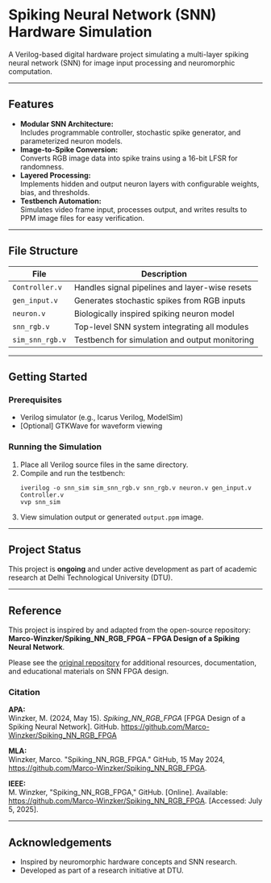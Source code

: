 
# Spiking Neural Network (SNN) Hardware Simulation

A Verilog-based digital hardware project simulating a multi-layer spiking neural network (SNN) for image input processing and neuromorphic computation.

---

## Features

- **Modular SNN Architecture:**  
  Includes programmable controller, stochastic spike generator, and parameterized neuron models.
- **Image-to-Spike Conversion:**  
  Converts RGB image data into spike trains using a 16-bit LFSR for randomness.
- **Layered Processing:**  
  Implements hidden and output neuron layers with configurable weights, bias, and thresholds.
- **Testbench Automation:**  
  Simulates video frame input, processes output, and writes results to PPM image files for easy verification.

---

## File Structure

| File              | Description                                      |
|-------------------|--------------------------------------------------|
| `Controller.v`    | Handles signal pipelines and layer-wise resets   |
| `gen_input.v`     | Generates stochastic spikes from RGB inputs      |
| `neuron.v`        | Biologically inspired spiking neuron model       |
| `snn_rgb.v`       | Top-level SNN system integrating all modules     |
| `sim_snn_rgb.v`   | Testbench for simulation and output monitoring   |

---

## Getting Started

### Prerequisites

- Verilog simulator (e.g., Icarus Verilog, ModelSim)
- [Optional] GTKWave for waveform viewing

### Running the Simulation

1. Place all Verilog source files in the same directory.
2. Compile and run the testbench:
   ```
   iverilog -o snn_sim sim_snn_rgb.v snn_rgb.v neuron.v gen_input.v Controller.v
   vvp snn_sim
   ```
3. View simulation output or generated `output.ppm` image.

---

## Project Status

This project is **ongoing** and under active development as part of academic research at Delhi Technological University (DTU).

---

## Reference

This project is inspired by and adapted from the open-source repository:  
**Marco-Winzker/Spiking_NN_RGB_FPGA – FPGA Design of a Spiking Neural Network**.

Please see the [original repository](https://github.com/Marco-Winzker/Spiking_NN_RGB_FPGA) for additional resources, documentation, and educational materials on SNN FPGA design.

### Citation

**APA:**  
Winzker, M. (2024, May 15). *Spiking_NN_RGB_FPGA* [FPGA Design of a Spiking Neural Network]. GitHub. https://github.com/Marco-Winzker/Spiking_NN_RGB_FPGA

**MLA:**  
Winzker, Marco. "Spiking_NN_RGB_FPGA." GitHub, 15 May 2024, https://github.com/Marco-Winzker/Spiking_NN_RGB_FPGA.

**IEEE:**  
M. Winzker, "Spiking_NN_RGB_FPGA," GitHub. [Online]. Available: https://github.com/Marco-Winzker/Spiking_NN_RGB_FPGA. [Accessed: July 5, 2025].


---

## Acknowledgements

- Inspired by neuromorphic hardware concepts and SNN research.
- Developed as part of a research initiative at DTU.
```
